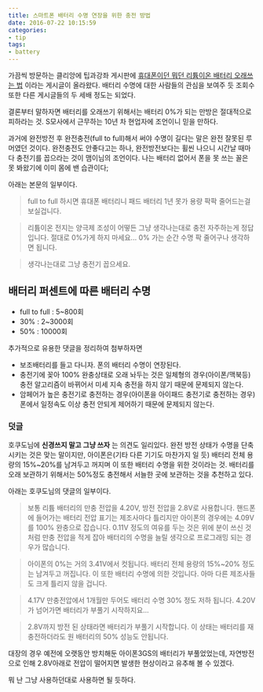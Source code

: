 ```yaml
---
title: 스마트폰 배터리 수명 연장을 위한 충전 방법
date: 2016-07-22 10:15:59
categories:
- tip
tags:
- battery
---
```

가끔씩 방문하는 클리앙에 팁과강좌 게시판에 [휴대폰이던 뭐던 리튬이온 배터리 오래쓰는 법](http://clien.net/cs2/bbs/board.php?bo_table=lecture&wr_id=253635&sca=%5B%EC%B7%A8%EB%AF%B8%2F%EC%9D%8C%EC%8B%9D%5D) 이라는 게시글이 올라왔다. 배터리 수명에 대한 사람들의 관심을 보여주 듯 조회수 또한 다른 게시글들의 두 세배 정도는 되었다.

<!-- more -->

결론부터 말하자면 배터리를 오래쓰기 위해서는 배터리 0%가 되는 만방은 절대적으로 피하라는 것. S모사에서 근무하는 10년 차 현업자에 조언이니 믿을 만하다.

과거에 완전방전 후 완전충전(full to full)해서 써야 수명이 길다는 말은 완전 잘못된 루머였던 것이다. 완전충전도 안좋다고는 하나, 완전방전보다는 휠씬 나으니 시간날 때마다 충전기를 꼽으라는 것이 맴이님의 조언이다. 나는 배터리 없어서 폰을 못 쓰는 꼴은 못 봐왔기에 이미 몸에 밴 습관이다;

아래는 본문의 일부이다.

> full to full 하시면 휴대폰 배터리니 패드 배터리 1년 못가 용량 팍팍 줄어드는걸 보실겁니다.

>리튬이온 전지는 양극제 조성이 어떻든 그냥 생각나는대로 충전 자주하는게 정답입니다. 절대로 0%가게 하지 마세요... 0% 가는 순간 수명 팍 줄어구나 생각하면 됩니다.

> 생각나는대로 그냥 충전기 꼽으세요.

## 배터리 퍼센트에 따른 배터리 수명
- full to full : 5~800회
- 30% : 2~3000회
- 50% : 10000회

추가적으로 유용한 댓글을 정리하여 첨부하자면

- 보조배터리를 들고 다니자. 폰의 배터리 수명이 연장된다.
- 충전기에 꽂아 100% 완충상태로 오래 놔두는 것은 일체형의 경우(아이폰/맥북등) 충전 알고리즘이 바뀌어서 미세 지속 충전을 하지 않기 때문에 문제되지 않는다.
- 암페어가 높은 충전기로 충전하는 경우(아이폰을 아이패드 충전기로 충전하는 경우) 폰에서 일정속도 이상 충전 안되게 제어하기 때문에 문제되지 않는다.

### 덧글
호쿠도님에 **신경쓰지 말고 그냥 쓰자** 는 의견도 일리있다. 완전 방전 상태가 수명을 단축시키는 것은 맞는 말이지만, 아이폰은(기타 다른 기기도 마찬가지 일 듯) 배터리 전체 용량의 15%~20%를 남겨두고 꺼지며 이 또한 배터리 수명을 위한 것이라는 것. 배터리를 오래 보관하기 위해서는 50%정도 충전해서 서늘한 곳에 보관하는 것을 추천하고 있다.

아래는 호쿠도님의 댓글의 일부이다.

> 보통 리튬 배터리의 만충 전압을 4.20V, 방전 전압을 2.8V로 사용합니다. 핸드폰에 들어가는 배터리 전압 표기는 제조사마다 틀리지만 아이폰의 경우에는 4.09V를 100% 완충으로 잡습니다. 0.11V 정도의 여유를 두는 것은 위에 분이 쓰신 것처럼 만충 전압을 적게 잡아 배터리의 수명을 늘릴 생각으로 프로그래밍 되는 경우가 많습니다.

> 아이폰의 0%는 거의 3.41V에서 컷됩니다. 배터리 전체 용량의 15%~20% 정도는 남겨두고 꺼집니다. 이 또한 배터리 수명에 의한 것입니다. 아마 다른 제조사들도 크게 틀리지 않을 겁니다.

> 4.17V 만충전압에서 1개월만 두어도 배터리 수명 30% 정도 저하 됩니다. 4.20V가 넘어가면 배터리가 부풀기 시작하지요...

> 2.8V까지 방전 된 상태라면 배터리가 부풀기 시작합니다. 이 상태는 배터리를 재충전하더라도 원 배터리의 50% 성능도 안됩니다.

대장의 경우 예전에 오랫동안 방치해둔 아이폰3GS의 배터리가 부풀었었는데, 자연방전으로 인해 2.8V아래로 전압이 떨어지면 발생한 현상이라고 유추해 볼 수 있겠다.

뭐 난 그냥 사용하던대로 사용하면 될 듯하다.
